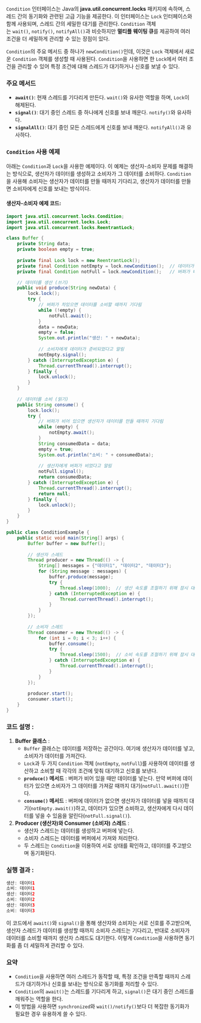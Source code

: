 `Condition` 인터페이스는 Java의 **java.util.concurrent.locks** 패키지에 속하며, 스레드 간의 동기화와 관련된 고급 기능을 제공한다. 이 인터페이스는 `Lock` 인터페이스와 함께 사용되며, 스레드 간의 세밀한 대기를 관리한다. `Condition` 객체는 `wait()`, `notify()`, `notifyAll()`과 비슷하지만 **멀티플 웨이팅 큐**를 제공하여 여러 조건을 더 세밀하게 관리할 수 있는 장점이 있다.

`Condition`의 주요 메서드 중 하나가 `newCondition()`인데, 이것은 `Lock` 객체에서 새로운 `Condition` 객체를 생성할 때 사용된다. `Condition`을 사용하면 한 `Lock`에서 여러 조건을 관리할 수 있어 특정 조건에 대해 스레드가 대기하거나 신호를 보낼 수 있다.

### 주요 메서드
- **`await()`**: 현재 스레드를 기다리게 만든다. `wait()`와 유사한 역할을 하며, `Lock`이 해제된다.
- **`signal()`**: 대기 중인 스레드 중 하나에게 신호를 보내 깨운다. `notify()`와 유사하다.
- **`signalAll()`**: 대기 중인 모든 스레드에게 신호를 보내 깨운다. `notifyAll()`과 유사하다.

### `Condition` 사용 예제
아래는 `Condition`과 `Lock`을 사용한 예제이다. 이 예제는 생산자-소비자 문제를 해결하는 방식으로, 생산자가 데이터를 생성하고 소비자가 그 데이터를 소비하다. `Condition`을 사용해 소비자는 생산자가 데이터를 만들 때까지 기다리고, 생산자가 데이터를 만들면 소비자에게 신호를 보내는 방식이다.

#### 생산자-소비자 예제 코드:
```java
import java.util.concurrent.locks.Condition;
import java.util.concurrent.locks.Lock;
import java.util.concurrent.locks.ReentrantLock;

class Buffer {
    private String data;
    private boolean empty = true;
    
    private final Lock lock = new ReentrantLock();
    private final Condition notEmpty = lock.newCondition();  // 데이터가 있을 때를 기다리는 Condition
    private final Condition notFull = lock.newCondition();   // 버퍼가 비어 있을 때를 기다리는 Condition

    // 데이터를 생산 (쓰기)
    public void produce(String newData) {
        lock.lock();
        try {
            // 버퍼가 차있으면 데이터를 소비할 때까지 기다림
            while (!empty) {
                notFull.await();
            }
            data = newData;
            empty = false;
            System.out.println("생산: " + newData);
            
            // 소비자에게 데이터가 준비되었다고 알림
            notEmpty.signal();
        } catch (InterruptedException e) {
            Thread.currentThread().interrupt();
        } finally {
            lock.unlock();
        }
    }
    
    // 데이터를 소비 (읽기)
    public String consume() {
        lock.lock();
        try {
            // 버퍼가 비어 있으면 생산자가 데이터를 만들 때까지 기다림
            while (empty) {
                notEmpty.await();
            }
            String consumedData = data;
            empty = true;
            System.out.println("소비: " + consumedData);
            
            // 생산자에게 버퍼가 비었다고 알림
            notFull.signal();
            return consumedData;
        } catch (InterruptedException e) {
            Thread.currentThread().interrupt();
            return null;
        } finally {
            lock.unlock();
        }
    }
}

public class ConditionExample {
    public static void main(String[] args) {
        Buffer buffer = new Buffer();
        
        // 생산자 스레드
        Thread producer = new Thread(() -> {
            String[] messages = {"데이터1", "데이터2", "데이터3"};
            for (String message : messages) {
                buffer.produce(message);
                try {
                    Thread.sleep(1000);  // 생산 속도를 조절하기 위해 잠시 대기
                } catch (InterruptedException e) {
                    Thread.currentThread().interrupt();
                }
            }
        });
        
        // 소비자 스레드
        Thread consumer = new Thread(() -> {
            for (int i = 0; i < 3; i++) {
                buffer.consume();
                try {
                    Thread.sleep(1500);  // 소비 속도를 조절하기 위해 잠시 대기
                } catch (InterruptedException e) {
                    Thread.currentThread().interrupt();
                }
            }
        });
        
        producer.start();
        consumer.start();
    }
}
```
### 코드 설명 :
1. **Buffer 클래스** :
    - `Buffer` 클래스는 데이터를 저장하는 공간이다. 여기에 생산자가 데이터를 넣고, 소비자가 데이터를 가져간다.
    - `Lock`과 두 가지 `Condition` 객체 (`notEmpty`, `notFull`)를 사용하여 데이터를 생산하고 소비할 때 각각의 조건에 맞춰 대기하고 신호를 보낸다.
    - **`produce()` 메서드** : 버퍼가 비어 있을 때만 데이터를 넣는다. 만약 버퍼에 데이터가 있으면 소비자가 그 데이터를 가져갈 때까지 대기(`notFull.await()`)한다.
    - **`consume()` 메서드** : 버퍼에 데이터가 없으면 생산자가 데이터를 넣을 때까지 대기(`notEmpty.await()`)하고, 데이터가 있으면 소비하고, 생산자에게 다시 데이터를 넣을 수 있음을 알린다(`notFull.signal()`).
2. **Producer (생산자)와 Consumer (소비자) 스레드** :
    - 생산자 스레드는 데이터를 생성하고 버퍼에 넣는다.
    - 소비자 스레드는 데이터를 버퍼에서 가져와 처리한다.
    - 두 스레드는 `Condition`을 이용하여 서로 상태를 확인하고, 데이터를 주고받으며 동기화된다.

### 실행 결과 :
```java
생산: 데이터1
소비: 데이터1
생산: 데이터2
소비: 데이터2
생산: 데이터3
소비: 데이터3
```

이 코드에서 `await()`와 `signal()`을 통해 생산자와 소비자는 서로 신호를 주고받으며, 생산자 스레드가 데이터를 생성할 때까지 소비자 스레드는 기다리고, 반대로 소비자가 데이터를 소비할 때까지 생산자 스레드도 대기한다. 이렇게 `Condition`을 사용하면 동기화를 좀 더 세밀하게 관리할 수 있다.

### 요약
- `Condition`을 사용하면 여러 스레드가 동작할 때, 특정 조건을 만족할 때까지 스레드가 대기하거나 신호를 보내는 방식으로 동기화를 처리할 수 있다.
- `Condition`의 `await()`는 스레드를 기다리게 하고, `signal()`은 대기 중인 스레드를 깨워주는 역할을 한다.
- 이 방법을 사용하면 `synchronized`와 `wait()/notify()`보다 더 복잡한 동기화가 필요한 경우 유용하게 쓸 수 있다.